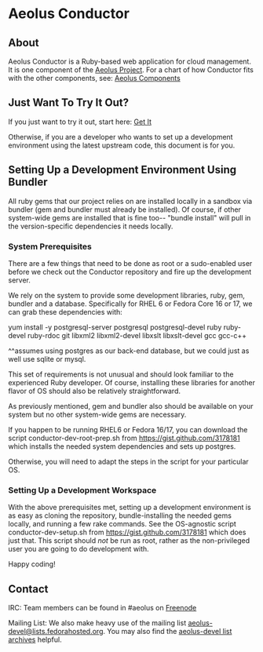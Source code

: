 Aeolus Conductor
================

About
-----
Aeolus Conductor is a Ruby-based web application for cloud management.  It
is one component of the [Aeolus Project](http://www.aeolusproject.org/).
For a chart of how Conductor fits with the other components, see:
[Aeolus Components](https://www.aeolusproject.org/redmine/projects/aeolus/wiki/Aeolus_Components)

Just Want To Try It Out?
------------------------

If you just want to try it out, start here:
[Get It](https://www.aeolusproject.org/get_it.html)

Otherwise, if you are a developer who wants to set up a development
environment using the latest upstream code, this document is for you.

Setting Up a Development Environment Using Bundler
--------------------------------------------------

All ruby gems that our project relies on are installed locally in a
sandbox via bundler (gem and bundler must already be
installed).  Of course, if other system-wide gems are installed that
is fine too-- "bundle install" will pull in the version-specific
dependencies it needs locally.

### System Prerequisites ###

There are a few things that need to be done as root or a sudo-enabled
user before we check out the Conductor repository and fire up the
development server.

We rely on the system to provide some development libraries, ruby,
gem, bundler and a database.  Specifically for RHEL 6 or Fedora Core
16 or 17, we can grab these dependencies with:

  yum install -y postgresql-server postgresql postgresql-devel ruby
    ruby-devel ruby-rdoc git libxml2 libxml2-devel libxslt
    libxslt-devel gcc gcc-c++

  ^^assumes using postgres as our back-end database, but we could
    just as well use sqlite or mysql.

This set of requirements is not unusual and should look familiar to
the experienced Ruby developer.  Of course, installing these libraries
for another flavor of OS should also be relatively straightforward.

As previously mentioned, gem and bundler also should be available on
your system but no other system-wide gems are necessary.

If you happen to be running RHEL6 or Fedora 16/17, you can download
the script conductor-dev-root-prep.sh from
https://gist.github.com/3178181 which installs the needed system
dependencies and sets up postgres.

Otherwise, you will need to adapt the steps in the script for your
particular OS.

### Setting Up a Development Workspace ###

With the above prerequisites met, setting up a development environment
is as easy as cloning the repository, bundle-installing the needed
gems locally, and running a few rake commands.  See the OS-agnostic
script conductor-dev-setup.sh from https://gist.github.com/3178181
which does just that.  This script should *not* be run as root, rather
as the non-privileged user you are going to do development with.

Happy coding!

Contact
-------

IRC: Team members can be found in #aeolus on [Freenode](http://freenode.net/using_the_network.shtml)

Mailing List:  We also make heavy use of the mailing list
[aeolus-devel@lists.fedorahosted.org](https://fedorahosted.org/mailman/listinfo/aeolus-devel).
You may also find the [aeolus-devel list archives](https://fedorahosted.org/pipermail/aeolus-devel/) helpful.
